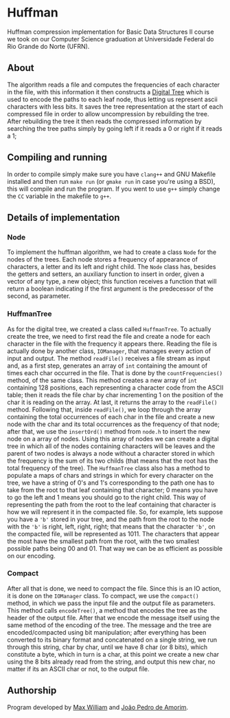 # Huffman

Huffman compression implementation for Basic Data Structures II course we took on
our Computer Science graduation at  Universidade Federal do Rio Grande do Norte (UFRN).

## About

The algorithm reads a file and computes the frequencies of each character in the
file, with this information it then constructs a [Digital
Tree](https://en.wikipedia.org/wiki/Trie) which is used to encode the paths to
each leaf node, thus letting us represent ascii characters with less bits. It
saves the tree representation at the start of each compressed file in order to
allow uncompression by rebuilding the tree. After rebuilding the tree it then
reads the compressed information by searching the tree paths simply by going
left if it reads a 0 or right if it reads a 1;

## Compiling and running

In order to compile simply make sure you have `clang++` and GNU Makefile
installed and then run `make run` (or `gmake run` in case you're using a BSD),
this will compile and run the program. If you went to use `g++` simply change
the `CC` variable in the makefile to `g++`.

## Details of implementation

### Node

To implement the huffman algorithm, we had to create a class `Node` for the
nodes of the trees. Each node stores a frequency of appearance of characters, a
letter and its left and right child. The `Node` class has, besides the getters
and setters, an auxiliary function to insert in order, given a vector of any
type, a new object; this function receives a function that will return a boolean
indicating if the first argument is the predecessor of the second, as parameter.

### HuffmanTree

As for the digital tree, we created a class called `HuffmanTree`. To actually
create the tree, we need to first read the file and create a node for each
character in the file with the frequency it appears there. Reading the file is
actually done by another class, `IOManager`, that manages every action of input
and output. The method `readFile()` receives a file stream as input and, as a
first step, generates an array of `int` containing the amount of times each char
occurred in the file. That is done by the `countFrequencies()` method, of the
same class. This method creates a new array of `int` containing 128 positions,
each representing a character code from the ASCII table; then it reads the file
char by char incrementing 1 on the position of the char it is reading on the
array. At last, it returns the array to the `readFile()` method. Following that,
inside `readFile()`, we loop through the array containing the total occurrences
of each char in the file and create a new node with the char and its total
occurrences as the frequency of that node; after that, we use the `insertOrd()`
method from `node.h` to insert the new node on a array of nodes. Using this
array of nodes we can create a digital tree in which all of the nodes containing
characters will be leaves and the parent of two nodes is always a node without a
character stored in which the frequency is the sum of its two childs (that means
that the root has the total frequency of the tree). The `HuffmanTree` class also
has a method to populate a maps of chars and strings in which for every
character on the tree, we have a string of 0's and 1's corresponding to the path
one has to take from the root to that leaf containing that character; 0 means
you have to go the left and 1 means you should go to the right child. This way
of representing the path from the root to the leaf containing that character is
how we will represent it in the compacted file. So, for example, lets suppose
you have a `'b'` stored in your tree, and the path from the root to the node
with the `'b'` is right, left, right, right; that means that the character
`'b'`, on the compacted file, will be represented as 1011. The characters that
appear the most have the smallest path from the root, with the two smallest
possible paths being 00 and 01. That way we can be as efficient as possible on
our encoding.

### Compact

After all that is done, we need to compact the file. Since this is an IO action,
it is done on the `IOManager` class. To compact, we use the `compact()` method,
in which we pass the input file and the output file as parameters. This method
calls `encodeTree()`, a method that encodes the tree as the header of the output
file. After that we encode the message itself using the same method of the
encoding of the tree. The message and the tree are encoded/compacted using bit
manipulation; after everything has been converted to its binary format and
concatenated on a single string, we run through this string, char by char, until
we have 8 char (or 8 bits), which constitute a byte, which in turn is a char, at
this point we create a new char using the 8 bits already read from the string,
and output this new char, no matter if its an ASCII char or not, to the output
file.

## Authorship

Program developed by [Max William](github.com/maxwillf) and [João Pedro de
Amorim](github.com/jpprime).
